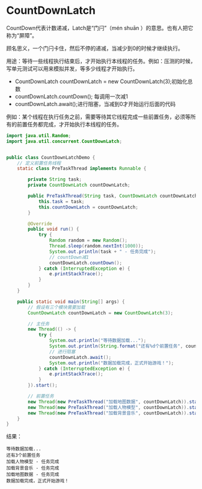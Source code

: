 # CountDownLatch



CountDown代表计数递减，Latch是“门闩”（mén shuān ）的意思。也有人把它称为“屏障”。

顾名思义，一个门闩卡住，然后不停的递减，当减少到0的时候才继续执行。




用途：等待一些线程执行结束后，才开始执行本线程的任务。例如：压测的时候，写单元测试可以用来模拟并发，等多少线程才开始执行。

- CountDownLatch countDownLatch = new CountDownLatch(3);初始化总数 
- countDownLatch.countDown(); 每调用一次减1
- countDownLatch.await();进行阻塞，当减到0才开始运行后面的代码



例如：某个线程在执行任务之前，需要等待其它线程完成一些前置任务，必须等所有的前置任务都完成，才开始执行本线程的任务。

```java
import java.util.Random;
import java.util.concurrent.CountDownLatch;


public class CountDownLatchDemo {
    // 定义前置任务线程
    static class PreTaskThread implements Runnable {

        private String task;
        private CountDownLatch countDownLatch;

        public PreTaskThread(String task, CountDownLatch countDownLatch) {
            this.task = task;
            this.countDownLatch = countDownLatch;
        }

        @Override
        public void run() {
            try {
                Random random = new Random();
                Thread.sleep(random.nextInt(1000));
                System.out.println(task + " - 任务完成");
                // countDown减1
                countDownLatch.countDown();
            } catch (InterruptedException e) {
                e.printStackTrace();
            }
        }
    }

    public static void main(String[] args) {
        // 假设有三个模块需要加载
        CountDownLatch countDownLatch = new CountDownLatch(3);

        // 主任务
        new Thread(() -> {
            try {
                System.out.println("等待数据加载...");
                System.out.println(String.format("还有%d个前置任务", countDownLatch.getCount()));
                // 进行阻塞
                countDownLatch.await();
                System.out.println("数据加载完成，正式开始游戏！");
            } catch (InterruptedException e) {
                e.printStackTrace();
            }
        }).start();

        // 前置任务
        new Thread(new PreTaskThread("加载地图数据", countDownLatch)).start();
        new Thread(new PreTaskThread("加载人物模型", countDownLatch)).start();
        new Thread(new PreTaskThread("加载背景音乐", countDownLatch)).start();
    }
}
```

结果：

```
等待数据加载...
还有3个前置任务
加载人物模型 - 任务完成
加载背景音乐 - 任务完成
加载地图数据 - 任务完成
数据加载完成，正式开始游戏！
```

